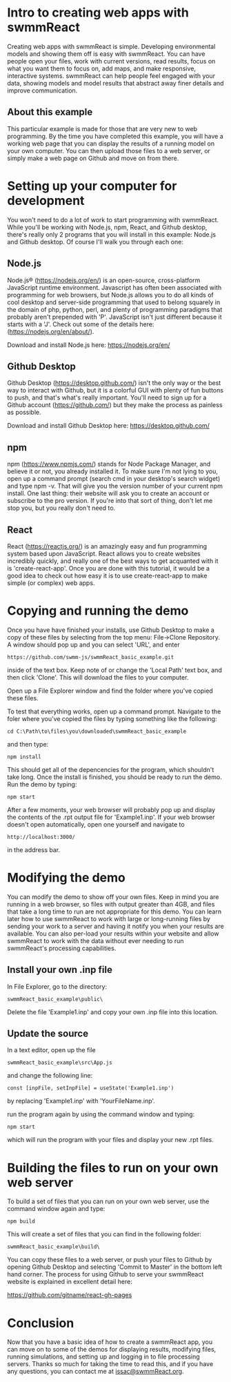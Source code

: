 # Intro to creating web apps with swmmReact

Creating web apps with swmmReact is simple. Developing environmental models and showing them off is easy with swmmReact. You can have people open your files, work with current versions, read results, focus on what you want them to focus on, add maps, and make responsive, interactive systems. swmmReact can help people feel engaged with your data, showing models and model results that abstract away finer details and improve communication.

## About this example

This particular example is made for those that are very new to web programming. By the time you have completed this example, you will have a working web page that you can display the results of a running model on your own computer. You can then upload those files to a web server, or simply make a web page on Github and move on from there.

# Setting up your computer for development

You won't need to do a lot of work to start programming with swmmReact. While you'll be working with Node.js, npm, React, and Github desktop, there's really only 2 programs that you will install in this example: Node.js and Github desktop. Of course I'll walk you through each one:

## Node.js

Node.js® (https://nodejs.org/en/) is an open-source, cross-platform JavaScript runtime environment. Javascript has often been associated with programming for web browsers, but Node.js allows you to do all kinds of cool desktop and server-side programming that used to belong squarely in the domain of php, python, perl, and plenty of programming paradigms that probably aren't prepended with 'P'. JavaScript isn't just different because it starts with a 'J'. Check out some of the details here: (https://nodejs.org/en/about/).

Download and install Node.js here: https://nodejs.org/en/

## Github Desktop

Github Desktop (https://desktop.github.com/) isn't the only way or the best way to interact with Github, but it is a colorful GUI with plenty of fun buttons to push, and that's what's really important. You'll need to sign up for a Github account (https://github.com/) but they make the process as painless as possible. 

Download and install Github Desktop here: https://desktop.github.com/

## npm

npm (https://www.npmjs.com/) stands for Node Package Manager, and believe it or not, you already installed it. To make sure I'm not lying to you, open up a command prompt (search cmd in your desktop's search widget) and type npm -v. That will give you the version number of your current npm install. One last thing: their website will ask you to create an account or subscribe to the pro version. If you're into that sort of thing, don't let me stop you, but you really don't need to.

## React

React (https://reactjs.org/) is an amazingly easy and fun programming system based upon JavaScript. React allows you to create websites incredibly quickly, and really one of the best ways to get acquanted with it is 'create-react-app'. Once you are done with this tutorial, it would be a good idea to check out how easy it is to use create-react-app to make simple (or complex) web apps.

# Copying and running the demo

Once you have have finished your installs, use Github Desktop to make a copy of these files by selecting from the top menu: File->Clone Repository. A window should pop up and you can select 'URL', and enter 
```
https://github.com/swmm-js/swmmReact_basic_example.git
```
inside of the text box. Keep note of or change the 'Local Path' text box, and then click 'Clone'. This will download the files to your computer.

Open up a File Explorer window and find the folder where you've copied these files. 

To test that everything works, open up a command prompt. Navigate to the foler where you've copied the files by typing something like the following:
```
cd C:\Path\to\files\you\downloaded\swmmReact_basic_example
```
and then type:
```
npm install
```
This should get all of the depencencies for the program, which shouldn't take long. Once the install is finished, you should be ready to run the demo. Run the demo by typing:
```
npm start
```
After a few moments, your web browser will probably pop up and display the contents of the .rpt output file for 'Example1.inp'. If your web browser doesn't open automatically, open one yourself and navigate to 
```
http://localhost:3000/
```
in the address bar.

# Modifying the demo

You can modify the demo to show off your own files. Keep in mind you are running in a web browser, so files with output greater than 4GB, and files that take a long time to run are not appropriate for this demo. You can learn later how to use swmmReact to work with large or long-running files by sending your work to a server and having it notify you when your results are available. You can also per-load your results within your website and allow swmmReact to work with the data without ever needing to run swmmReact's processing capabilities.

## Install your own .inp file

In File Explorer, go to the directory:
```
swmmReact_basic_example\public\
```
Delete the file 'Example1.inp' and copy your own .inp file into this location.

## Update the source

In a text editor, open up the file
```
swmmReact_basic_example\src\App.js
```
and change the following line:
```
const [inpFile, setInpFile] = useState('Example1.inp')
```
by replacing 'Example1.inp' with 'YourFileName.inp'.

run the program again by using the command window and typing:
```
npm start
```
which will run the program with your files and display your new .rpt files.

# Building the files to run on your own web server

To build a set of files that you can run on your own web server, use the command window again and type:
```
npm build
```
This will create a set of files that you can find in the following folder:
```
swmmReact_basic_example\build\
```
You can copy these files to a web server, or push your files to Github by opening Github Desktop and selecting 'Commit to Master' in the bottom left hand corner. The process for using Github to serve your swmmReact website is explained in excellent detail here:

https://github.com/gitname/react-gh-pages

# Conclusion

Now that you have a basic idea of how to create a swmmReact app, you can move on to some of the demos for displaying results, modifying files, running simulations, and setting up and logging in to file processing servers. Thanks so much for taking the time to read this, and if you have any questions, you can contact me at issac@swmmReact.org.